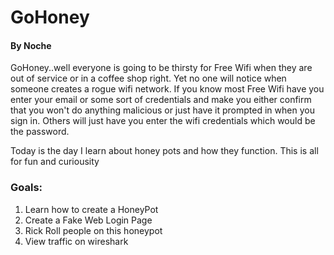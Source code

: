 <h1>GoHoney</h1><h4>By Noche</h4>

<p>GoHoney..well everyone is going to be thirsty for Free Wifi when they
are out of service or in a coffee shop right. Yet no one will notice when
someone creates a rogue wifi network. If you know most Free Wifi have you 
enter your email or some sort of credentials and make you either confirm that 
you won't do anything malicious or just have it prompted in when you sign in. Others 
will just have you enter the wifi credentials which would be the password.</p>
<p>Today is the day I learn about honey pots and how they function. This is all
for fun and curiousity</p>

<h3>Goals:</h3>

<ol>
  <li>Learn how to create a HoneyPot</li>
  <li>Create a Fake Web Login Page</li>
  <li>Rick Roll people on this honeypot</li>
  <li>View traffic on wireshark</li>
</ol>
